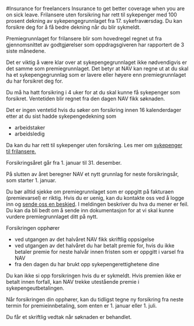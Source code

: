 #Insurance for freelancers
Insurance to get better coverage when you are on sick leave.
Frilansere uten forsikring har rett til sykepenger med 100 prosent dekning av sykepengegrunnlaget fra 17. sykefraværsdag. Du kan forsikre deg for å få bedre dekning når du blir sykmeldt.

 Premiegrunnlaget for frilansere blir som hovedregel regnet ut fra gjennomsnittet av godtgjørelser som oppdragsgiveren har rapportert de 3 siste månedene. 

 Det er viktig å være klar over at sykepengegrunnlaget ikke nødvendigvis er det samme som premiegrunnlaget. Det betyr at NAV kan regne ut at du skal ha et sykepengegrunnlag som er lavere eller høyere enn premiegrunnlaget du har forsikret deg for.

 Du må ha hatt forsikring i 4 uker for at du skal kunne få sykepenger som forsikret. Ventetiden blir regnet fra den dagen NAV fikk søknaden. 

 Det er ingen ventetid hvis du søker om forsikring innen 16 kalenderdager etter at du sist hadde sykepengedekning som 

 * arbeidstaker
* arbeidsledig

 Da kan du har rett til sykepenger uten forsikring. Les mer om [sykepenger til frilansere.](/sykepenger)

 Forsikringsåret går fra 1. januar til 31. desember. 

 På slutten av året beregner NAV et nytt grunnlag for neste forsikringsår, som starter 1. januar. 

 Du bør alltid sjekke om premiegrunnlaget som er oppgitt på fakturaen (premievarsel) er riktig. Hvis du er uenig, kan du kontakte oss ved å logge inn og [sende oss en beskjed](/person/kontakt-oss/nb/skriv-til-oss). I meldingen beskriver du hva du mener er feil. Du kan da bli bedt om å sende inn dokumentasjon for at vi skal kunne vurdere premiegrunnlaget ditt på nytt. 

 Forsikringen opphører 

 * ved utgangen av det halvåret NAV fikk skriftlig oppsigelse
* ved utgangen av det halvåret du har betalt premie for, hvis du ikke betaler premie for neste halvår innen fristen som er oppgitt i varsel fra NAV
* fra den dagen du har brukt opp sykepengerettighetene dine

 Du kan ikke si opp forsikringen hvis du er sykmeldt. Hvis premien ikke er betalt innen forfall, kan NAV trekke utestående premie i sykepengeutbetalingen.

 Når forsikringen din opphører, kan du tidligst tegne ny forsikring fra neste termin for premieinnbetaling, som enten er 1. januar eller 1. juli.

 Du får et skriftlig vedtak når søknaden er behandlet. 

 